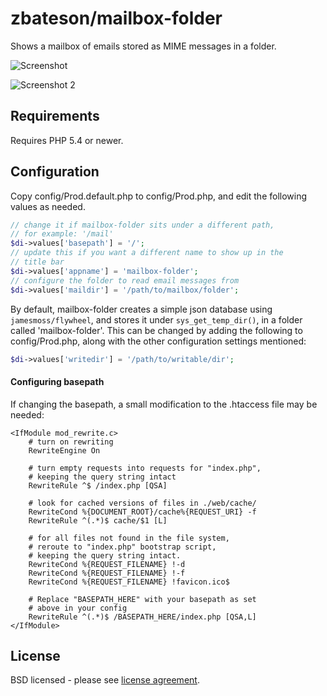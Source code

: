 # zbateson/mailbox-folder

Shows a mailbox of emails stored as MIME messages in a folder.

![Screenshot](https://raw.githubusercontent.com/zbateson/mailbox-folder/assets/1.png)

![Screenshot 2](https://raw.githubusercontent.com/zbateson/mailbox-folder/assets/2.png)

## Requirements

Requires PHP 5.4 or newer.

## Configuration

Copy config/Prod.default.php to config/Prod.php, and edit the following values as needed.

```php
// change it if mailbox-folder sits under a different path,
// for example: '/mail'
$di->values['basepath'] = '/';
// update this if you want a different name to show up in the
// title bar
$di->values['appname'] = 'mailbox-folder';
// configure the folder to read email messages from
$di->values['maildir'] = '/path/to/mailbox/folder';
```

By default, mailbox-folder creates a simple json database using ``` jamesmoss/flywheel ```, and stores it under ``` sys_get_temp_dir() ```, in a folder called 'mailbox-folder'.  This can be changed by adding the following to config/Prod.php, along with the other configuration settings mentioned:

```php
$di->values['writedir'] = '/path/to/writable/dir';
```

#### Configuring basepath

If changing the basepath, a small modification to the .htaccess file may be needed:

```
<IfModule mod_rewrite.c>
    # turn on rewriting
    RewriteEngine On

    # turn empty requests into requests for "index.php",
    # keeping the query string intact
    RewriteRule ^$ /index.php [QSA]

    # look for cached versions of files in ./web/cache/
    RewriteCond %{DOCUMENT_ROOT}/cache%{REQUEST_URI} -f
    RewriteRule ^(.*)$ cache/$1 [L]

    # for all files not found in the file system,
    # reroute to "index.php" bootstrap script,
    # keeping the query string intact.
    RewriteCond %{REQUEST_FILENAME} !-d
    RewriteCond %{REQUEST_FILENAME} !-f
    RewriteCond %{REQUEST_FILENAME} !favicon.ico$

    # Replace "BASEPATH_HERE" with your basepath as set
    # above in your config
    RewriteRule ^(.*)$ /BASEPATH_HERE/index.php [QSA,L]
</IfModule>
```

## License

BSD licensed - please see [license agreement](https://github.com/zbateson/mail-mime-parser/blob/master/LICENSE).
